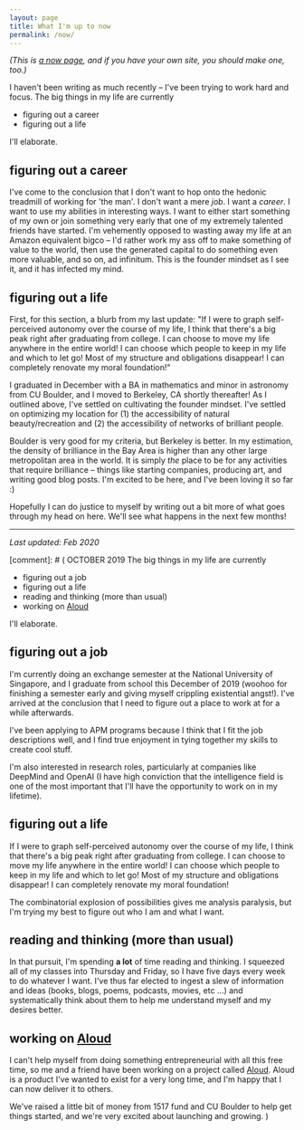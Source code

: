 ```yaml
---
layout: page
title: What I'm up to now
permalink: /now/
---
```


_(This is [a now page](https://nownownow.com/about), and if you have your own site, you should make one, too.)_

I haven't been writing as much recently – I've been trying to work hard and focus. The big things in my life are currently
- figuring out a career
- figuring out a life

I'll elaborate.
## figuring out a career
I've come to the conclusion that I don't want to hop onto the hedonic treadmill of working for 'the man'. I don't want a mere _job_. I want a *career*. I want to use my abilities in interesting ways. I want to either start something of my own or join something very early that one of my extremely talented friends have started. I'm vehemently opposed to wasting away my life at an Amazon equivalent bigco – I'd rather work my ass off to make something of value to the world, then use the generated capital to do something even more valuable, and so on, ad infinitum. This is the founder mindset as I see it, and it has infected my mind.

## figuring out a life
First, for this section, a blurb from my last update: "If I were to graph self-perceived autonomy over the course of my life, I think that there's a big peak right after graduating from college. I can choose to move my life anywhere in the entire world! I can choose which people to keep in my life and which to let go! Most of my structure and obligations disappear! I can completely renovate my moral foundation!"

I graduated in December with a BA in mathematics and minor in astronomy from CU Boulder, and I moved to Berkeley, CA shortly thereafter! As I outlined above, I've settled on cultivating the founder mindset. I've settled on optimizing my location for (1) the accessibility of natural beauty/recreation and (2) the accessibility of networks of brilliant people.

Boulder is very good for my criteria, but Berkeley is better. In my estimation, the density of brilliance in the Bay Area is higher than any other large metropolitan area in the world. It is simply _the_ place to be for any activities that require brilliance – things like starting companies, producing art, and writing good blog posts. I'm excited to be here, and I've been loving it so far :)

Hopefully I can do justice to myself by writing out a bit more of what goes through my head on here. We'll see what happens in the next few months!

---
_Last updated: Feb 2020_

[comment]: # (
OCTOBER 2019
The big things in my life are currently
- figuring out a job
- figuring out a life
- reading and thinking (more than usual)
- working on [Aloud](https://aloud.fyi) 

I'll elaborate.
## figuring out a job
I'm currently doing an exchange semester at the National University of Singapore, and I graduate from school this December of 2019 (woohoo for finishing a semester early and giving myself crippling existential angst!). I've arrived at the conclusion that I need to figure out a place to work at for a while afterwards.

I've been applying to APM programs because I think that I fit the job descriptions well, and I find true enjoyment in tying together my skills to create cool stuff.

I'm also interested in research roles, particularly at companies like DeepMind and OpenAI (I have high conviction that the intelligence field is one of the most important that I'll have the opportunity to work on in my lifetime).

## figuring out a life
If I were to graph self-perceived autonomy over the course of my life, I think that there's a big peak right after graduating from college. I can choose to move my life anywhere in the entire world! I can choose which people to keep in my life and which to let go! Most of my structure and obligations disappear! I can completely renovate my moral foundation! 

The combinatorial explosion of possibilities gives me analysis paralysis, but I'm trying my best to figure out who I am and what I want.

## reading and thinking (more than usual)
In that pursuit, I'm spending **a lot** of time reading and thinking. I squeezed all of my classes into Thursday and Friday, so I have five days every week to do whatever I want. I've thus far elected to ingest a slew of information and ideas (books, blogs, poems, podcasts, movies, etc ...) and systematically think about them to help me understand myself and my desires better.

## working on [Aloud](https://aloud.fyi)
I can't help myself from doing something entrepreneurial with all this free time, so me and a friend have been working on a project called [Aloud](https://aloud.fyi). Aloud is a product I've wanted to exist for a very long time, and I'm happy that I can now deliver it to others.

We've raised a little bit of money from 1517 fund and CU Boulder to help get things started, and we're very excited about launching and growing. 
)